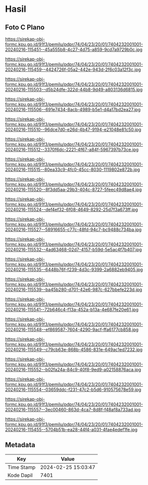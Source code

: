 # Hasil

## Foto C Plano

https://sirekap-obj-formc.kpu.go.id/91f3/pemilu/pdpr/74/04/23/20/01/7404232001001-20240216-115451--45a555b8-4c27-4d75-a859-9cd7a9729b0c.jpg

https://sirekap-obj-formc.kpu.go.id/91f3/pemilu/pdpr/74/04/23/20/01/7404232001001-20240216-115459--4424726f-05a2-442e-943d-2f6c03a12f3c.jpg

https://sirekap-obj-formc.kpu.go.id/91f3/pemilu/pdpr/74/04/23/20/01/7404232001001-20240216-115503--d5b24dfe-322d-44b8-9d49-a803136d6815.jpg

https://sirekap-obj-formc.kpu.go.id/91f3/pemilu/pdpr/74/04/23/20/01/7404232001001-20240216-115506--691e7434-8acb-4989-b5e1-d4a17bd2ea27.jpg

https://sirekap-obj-formc.kpu.go.id/91f3/pemilu/pdpr/74/04/23/20/01/7404232001001-20240216-115510--96dce7d0-e26d-4b47-9194-e21048e81c50.jpg

https://sirekap-obj-formc.kpu.go.id/91f3/pemilu/pdpr/74/04/23/20/01/7404232001001-20240216-115512--3370f6dc-2221-4f67-a84f-5967397b73ce.jpg

https://sirekap-obj-formc.kpu.go.id/91f3/pemilu/pdpr/74/04/23/20/01/7404232001001-20240216-115515--80ea33c9-4fc0-45cc-8030-1119802e872b.jpg

https://sirekap-obj-formc.kpu.go.id/91f3/pemilu/pdpr/74/04/23/20/01/7404232001001-20240216-115520--8f3dd5aa-29b3-404c-8727-5feec49d8ae4.jpg

https://sirekap-obj-formc.kpu.go.id/91f3/pemilu/pdpr/74/04/23/20/01/7404232001001-20240216-115524--def4ef32-6f08-4649-8292-25d7f3a673ff.jpg

https://sirekap-obj-formc.kpu.go.id/91f3/pemilu/pdpr/74/04/23/20/01/7404232001001-20240216-115527--58916655-c77c-48fd-94c7-bc9488c734ba.jpg

https://sirekap-obj-formc.kpu.go.id/91f3/pemilu/pdpr/74/04/23/20/01/7404232001001-20240216-115532--4ad63468-02d7-4157-b59d-5e5ac4f7b407.jpg

https://sirekap-obj-formc.kpu.go.id/91f3/pemilu/pdpr/74/04/23/20/01/7404232001001-20240216-115535--6448b76f-f239-4d3c-9399-2a6882eb9405.jpg

https://sirekap-obj-formc.kpu.go.id/91f3/pemilu/pdpr/74/04/23/20/01/7404232001001-20240216-115539--ba45b280-d701-42e6-987c-627bbefe223d.jpg

https://sirekap-obj-formc.kpu.go.id/91f3/pemilu/pdpr/74/04/23/20/01/7404232001001-20240216-115541--72b646c4-f13a-452a-b13a-4e687fe20e61.jpg

https://sirekap-obj-formc.kpu.go.id/91f3/pemilu/pdpr/74/04/23/20/01/7404232001001-20240216-115548--ef869587-7604-4290-9acf-ffa6177cb858.jpg

https://sirekap-obj-formc.kpu.go.id/91f3/pemilu/pdpr/74/04/23/20/01/7404232001001-20240216-115549--c79cb63e-868b-4586-831e-649ac1ed7232.jpg

https://sirekap-obj-formc.kpu.go.id/91f3/pemilu/pdpr/74/04/23/20/01/7404232001001-20240216-115552--b02fa24a-84c9-40f8-9ed9-a02158876aca.jpg

https://sirekap-obj-formc.kpu.go.id/91f3/pemilu/pdpr/74/04/23/20/01/7404232001001-20240216-115554--03659ddc-f231-47c2-b5d6-910575678e59.jpg

https://sirekap-obj-formc.kpu.go.id/91f3/pemilu/pdpr/74/04/23/20/01/7404232001001-20240216-115557--3ec00460-863d-4ca7-8d8f-f48af8a733ad.jpg

https://sirekap-obj-formc.kpu.go.id/91f3/pemilu/pdpr/74/04/23/20/01/7404232001001-20240216-115455--5704b51b-ea28-44f4-a031-4fae4edef1fe.jpg


## Metadata

| Key        | Value               |
| ---------- | ------------------- |
| Time Stamp | 2024-02-25 15:03:47 |
| Kode Dapil | 7401                |




